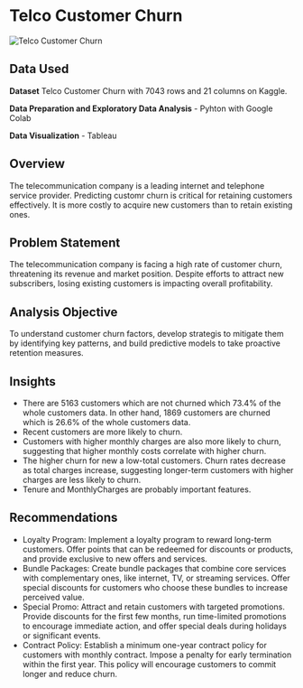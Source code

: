 # Telco Customer Churn
![Telco Customer Churn](https://github.com/shabmei/Superstore_Analysis/assets/143242186/856457a5-6c40-4009-bde9-3c8435dcc24d)

## Data Used
**Dataset** Telco Customer Churn with 7043 rows and 21 columns on Kaggle.

**Data Preparation and Exploratory Data Analysis** - Pyhton with Google Colab

**Data Visualization** - Tableau

## Overview
The telecommunication company is a leading internet and telephone service provider. Predicting customr churn is critical for retaining customers effectively. It is more costly to acquire new customers than to retain existing ones.

## Problem Statement
The telecommunication company is facing a high rate of customer churn, threatening its revenue and market position. Despite efforts to attract new subscribers, losing existing customers is impacting overall profitability.

## Analysis Objective
To understand customer churn factors, develop strategis to mitigate them by identifying key patterns, and build predictive models to take proactive retention measures.

## Insights
- There are 5163 customers which are not churned which 73.4% of the whole customers data. In other hand, 1869 customers are churned which is 26.6% of the whole customers data.
- Recent customers are more likely to churn.
- Customers with higher monthly charges are also more likely to churn, suggesting that higher monthly costs correlate with higher churn.
- The higher churn for new a low-total customers. Churn rates decrease as total charges increase, suggesting longer-term customers with higher charges are less likely to churn.
- Tenure and MonthlyCharges are probably important features.

## Recommendations
- Loyalty Program: Implement a loyalty program to reward long-term customers. Offer points that can be redeemed for discounts or products, and provide exclusive to new offers and services.
- Bundle Packages: Create bundle packages that combine core services with complementary ones, like internet, TV, or streaming services. Offer special discounts for customers who choose these bundles to increase perceived value.
- Special Promo: Attract and retain customers with targeted promotions. Provide discounts for the first few months, run time-limited promotions to encourage immediate action, and offer special deals during holidays or significant events.
- Contract Policy: Establish a minimum one-year contract policy for customers with monthly contract. Impose a penalty for early termination within the first year. This policy will encourage customers to commit longer and reduce churn.
